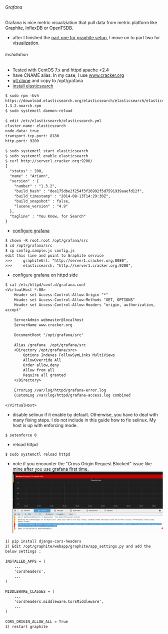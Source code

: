 ###### Grafana 

Grafana is nice metric visualziation that pull data from metric platform like Graphite, InflexDB or OpenTSDB. 

* after I finished the [part one for graphite setup](https://github.com/boonchu/opslab/blob/master/monitoring/graphite/README.md), I move on to part two for visualization.

###### Installation
* Tested with CentOS 7.x and httpd apache >2.4 
* have CNAME alias. In my case, I use www.cracker.org
* [git clone](https://github.com/torkelo/grafana) and copy to /opt/grafana
* [install elasticsearch](https://devops.profitbricks.com/tutorials/install-elasticsearch-on-centos-7/)
```
$ sudo rpm -Uvh https://download.elasticsearch.org/elasticsearch/elasticsearch/elasticsearch-1.3.2.noarch.rpm
$ sudo systemctl daemon-reload

$ edit /etc/elasticsearch/elasticsearch.yml
cluster.name: elasticsearch
node.data: true
transport.tcp.port: 8180
http.port: 9200

$ sudo systemctl start elasiticsearch
$ sudo systemctl enable elasticsearch
$ curl http://server1.cracker.org:9200/
{
  "status" : 200,
  "name" : "Ariann",
  "version" : {
    "number" : "1.3.2",
    "build_hash" : "dee175dbe2f254f3f26992f5d7591939aaefd12f",
    "build_timestamp" : "2014-08-13T14:29:30Z",
    "build_snapshot" : false,
    "lucene_version" : "4.9"
  },
  "tagline" : "You Know, for Search"
}
```
* [configure grafana](http://kaivanov.blogspot.com/2014/07/metrics-visualisation-and-collection.html)
```
$ chown -R root.root /opt/grafana/src
$ cd /opt/grafana/src
$ cp config.sample.js config.js
edit this line and point to Graphite service
>>>     graphiteUrl: "http://server1.cracker.org:8080",
>>>     elasticsearch: "http://server1.cracker.org:9200",
```
* configure grafana on httpd side
```
$ cat /etc/httpd/conf.d/grafana.conf
<VirtualHost *:80>
    Header set Access-Control-Allow-Origin "*"
    Header set Access-Control-Allow-Methods "GET, OPTIONS"
    Header set Access-Control-Allow-Headers "origin, authorization, accept"

    ServerAdmin webmaster@localhost
    ServerName www.cracker.org

    DocumentRoot "/opt/grafana/src"

    Alias /grafana  /opt/grafana/src
    <Directory /opt/grafana/src>
        Options Indexes FollowSymLinks MultiViews
        AllowOverride All
        Order allow,deny
        Allow from all
        Require all granted
    </Directory>

    ErrorLog /var/log/httpd/grafana-error.log
    CustomLog /var/log/httpd/grafana-access.log combined

</VirtualHost>
```
* disable selinux if it enable by default. Otherwise, you have to deal with many fixing steps. I do not include in this guide how to fix selinux. My host is up with enforcing mode.
```
$ setenforce 0
```
* reload httpd
```
$ sudo systemctl reload httpd
```
* note if you encounter the "Cross Origin Request Blocked" issue like mine after you use grafana first time.
![CORS](https://github.com/boonchu/opslab/blob/master/monitoring/grafana/CORS.png)
```
1) pip install django-cors-headers
2) Edit /opt/graphite/webapp/graphite/app_settings.py and add the below settings :

INSTALLED_APPS = (
    ...
    'corsheaders',
    ...
)

MIDDLEWARE_CLASSES = (
    ...
    'corsheaders.middleware.CorsMiddleware',
    ...
)

CORS_ORIGIN_ALLOW_ALL = True
3) restart graphite
```
